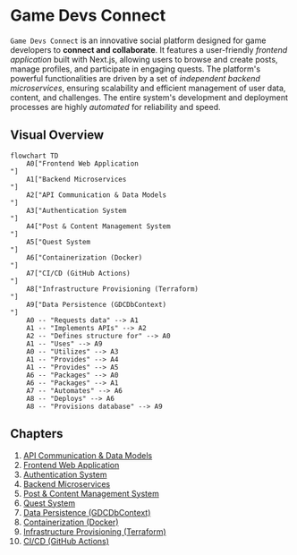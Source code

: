 # Game Devs Connect

`Game Devs Connect` is an innovative social platform designed for game developers to **connect and collaborate**. It features a user-friendly *frontend application* built with Next.js, allowing users to browse and create posts, manage profiles, and participate in engaging quests. The platform's powerful functionalities are driven by a set of *independent backend microservices*, ensuring scalability and efficient management of user data, content, and challenges. The entire system's development and deployment processes are highly *automated* for reliability and speed.


## Visual Overview

```mermaid
flowchart TD
    A0["Frontend Web Application
"]
    A1["Backend Microservices
"]
    A2["API Communication & Data Models
"]
    A3["Authentication System
"]
    A4["Post & Content Management System
"]
    A5["Quest System
"]
    A6["Containerization (Docker)
"]
    A7["CI/CD (GitHub Actions)
"]
    A8["Infrastructure Provisioning (Terraform)
"]
    A9["Data Persistence (GDCDbContext)
"]
    A0 -- "Requests data" --> A1
    A1 -- "Implements APIs" --> A2
    A2 -- "Defines structure for" --> A0
    A1 -- "Uses" --> A9
    A0 -- "Utilizes" --> A3
    A1 -- "Provides" --> A4
    A1 -- "Provides" --> A5
    A6 -- "Packages" --> A0
    A6 -- "Packages" --> A1
    A7 -- "Automates" --> A6
    A8 -- "Deploys" --> A6
    A8 -- "Provisions database" --> A9
```

## Chapters

1. [API Communication & Data Models
](Documentation/ai_generated/v2/01_api_communication_data_models.md)
2. [Frontend Web Application
](Documentation/ai_generated/v2/02_frontend_web_application.md)
3. [Authentication System
](Documentation/ai_generated/v2/03_authentication_system.md)
4. [Backend Microservices
](Documentation/ai_generated/v2/04_backend_microservices.md)
5. [Post & Content Management System
](Documentation/ai_generated/v2/05_post_content_management_system.md)
6. [Quest System
](Documentation/ai_generated/v2/06_quest_system.md)
7. [Data Persistence (GDCDbContext)
](Documentation/ai_generated/v2/07_data_persistence_gdcdbcontext.md)
8. [Containerization (Docker)
](Documentation/ai_generated/v2/08_containerization_docker.md)
9. [Infrastructure Provisioning (Terraform)
](Documentation/ai_generated/v2/09_infrastructure_provisioning_terraform.md)
10. [CI/CD (GitHub Actions)
](Documentation/ai_generated/v2/10_ci_cd_github_actions.md)
